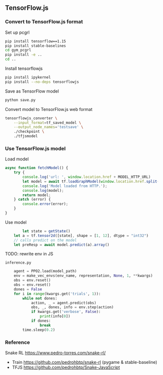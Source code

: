 ## TensorFlow.js

### Convert to TensorFlow.js format

Set up pcgrl

```bash
pip install tensorflow==1.15
pip install stable-baselines
cd gym_pcgrl
pip install -e ..
cd ..
```

Install tensorflowjs

```bash
pip install ipykernel
pip install --no-deps tensorflowjs   
```

Save as TensorFlow model

```bash
python save.py
```

Convert model to TensorFlow.js web format

```bash
tensorflowjs_converter \
    --input_format=tf_saved_model \
    --output_node_names='testsave' \
    ./checkpoint \
    ./tfjsmodel
```

### Use TensorFlow.js model

Load model

```javascript
async function fetchModel() {
    try {
        console.log('url: ', window.location.href + MODEL_HTTP_URL)
        let model = await tf.loadGraphModel(window.location.href.split('index.html')[0] + MODEL_HTTP_URL);
        console.log('Model loaded from HTTP.');
        console.log(model);
        return model;
    } catch (error) {
        console.error(error);
    }
}
```

Use model

```javascript
		let state = getState()
    let a = tf.tensor2d([state], shape = [1, 12], dtype = "int32")
    // calls predict on the model
    let preResp = await model.predict(a).array()
```

TODO: rewrite env in JS

`inference.py`

```python
    agent = PPO2.load(model_path)
    env = make_vec_envs(env_name, representation, None, 1, **kwargs)
    obs = env.reset()
    obs = env.reset()
    dones = False
    for i in range(kwargs.get('trials', 1)):
        while not dones:
            action, _ = agent.predict(obs)
            obs, _, dones, info = env.step(action)
            if kwargs.get('verbose', False):
                print(info[0])
            if dones:
                break
        time.sleep(0.2)
```

### Reference

Snake RL  https://www.pedro-torres.com/snake-rl/

- Train https://github.com/pedrohbtp/snake-rl (pygame & stable-baseline)
- TFJS  https://github.com/pedrohbtp/Snake-JavaScript